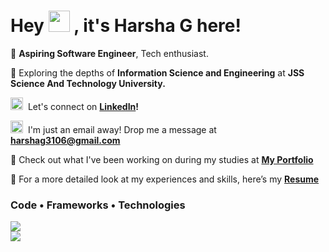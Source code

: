 <h1>Hey <img src="https://raw.githubusercontent.com/MartinHeinz/MartinHeinz/master/wave.gif" width="34px"> , it's Harsha G here! </h1>

🚀 **Aspiring Software Engineer**, Tech enthusiast. 

🌱&nbsp;Exploring the depths of **Information Science and Engineering** at **JSS Science And Technology University.** 

<img src="https://skillicons.dev/icons?i=linkedin" width="20px"> &nbsp;Let's connect on **[LinkedIn](https://www.linkedin.com/in/imharshag/)!**

<img src="https://skillicons.dev/icons?i=gmail" width="20px">&nbsp; I'm just an email away! Drop me a message at **harshag3106@gmail.com**

🌟 Check out what I've been working on during my studies at **[My Portfolio](https://harsha-g.vercel.app/)**

📝 For a more detailed look at my experiences and skills, here’s my **[Resume](https://drive.google.com/your-resume-link)**
<br/> 
<div> 
<h3>Code • Frameworks • Technologies </h3>
<img src="https://skillicons.dev/icons?i=python,c,java,cpp,cs,javascript,html,css,react,dotnet" /><br/> 
<img src="https://skillicons.dev/icons?i=nextjs,bootstrap,mysql,mongodb,vscode,vercel,aws,django,tailwind,azure" /><br/> 
</div> 

<br/> 
<br/>
